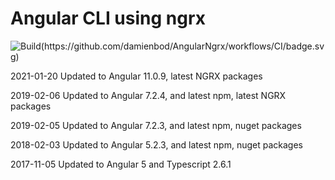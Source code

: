 # Angular CLI using ngrx

![Build(https://github.com/damienbod/AngularNgrx/workflows/CI/badge.svg)](https://github.com/damienbod/AngularNgrx/actions?query=workflow%3ACI)

2021-01-20 Updated to Angular 11.0.9, latest NGRX packages

2019-02-06 Updated to Angular 7.2.4, and latest npm, latest NGRX packages

2019-02-05 Updated to Angular 7.2.3, and latest npm, nuget packages

2018-02-03 Updated to Angular 5.2.3, and latest npm, nuget packages

2017-11-05 Updated to Angular 5 and Typescript 2.6.1
